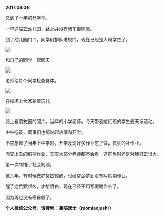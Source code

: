 
          
**2017.09.06**

又到了一年的开学季。

一早送喵去幼儿园，路上并没有堵车很厉害。

到了幼儿园门口，同学们排队进校门，现在已经是大班学生了。


![](http://imglf0.nosdn.127.net/img/QytwZHlQU2lRWTJON0hJTWFXaXhkNkJLWUw3blBtL0JQQWFlNkFHZ0F5cz0.jpg)


和自己的同学一起聊天。


![](http://imglf.nosdn.127.net/img/THhvb25HV2JaWGNNM1RUd2pRRVZOaWNvaE12RWxuTGdTR0ZWM0FWd1VuRT0.jpg)


老师给每个同学检查身体。


![](http://imglf1.nosdn.127.net/img/aENKQnV0QllJYjV3VDhWdGhNakxrdWJaeEVuM3h4ZWhiaFNGNFNwa0Y5TT0.jpg)


在操场上大家轮着玩儿。


![](http://imglf1.nosdn.127.net/img/QjJqZ2ludlFxaTY3bmtYOW5xNENYbi9CZlk4WTZuanM0VFU0VWZiRTdyTT0.jpg)


路上看朋友圈的照片，当年的小学老师，今天带着她们班的学生去天坛活动。

中午吃饭，同事们也都说起放假和开学。

不禁想起了当年上中学时，开学发现好多作业忘了做，疯狂的补作业。

而交上去的假期作业，其实大部分老师都不会看，这在当时还是对我打击很大。

第一次领悟了社会规则。

这几年，有时候做梦突然惊醒，也经常会梦到没有写假期作业。

醒了之后要很久，才想明白，现在已经不用写假期作业了。

因为再也没有寒暑假了。


**个人微信公众号，请搜索：摹喵居士（momiaojushi）**

        